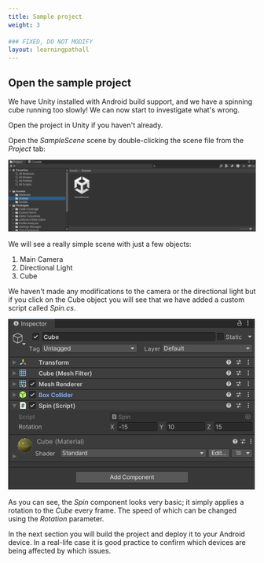```yaml
---
title: Sample project
weight: 3

### FIXED, DO NOT MODIFY
layout: learningpathall
---
```


## Open the sample project

We have Unity installed with Android build support, and we have a spinning cube running too slowly! We can now start to investigate what's wrong.

Open the project in Unity if you haven't already.

Open the _SampleScene_ scene by double-clicking the scene file from the _Project_ tab:

![Open the sample scene#center](images/open-sample-scene.png "Figure 1. Double-click the scene file to open the scene")

We will see a really simple scene with just a few objects:

1. Main Camera
1. Directional Light
1. Cube

We haven't made any modifications to the camera or the directional light but if you click on the Cube object you will see that we have added a custom script called _Spin.cs_.

![Spin component on the Cube object#center](images/inspector-cube-object.png "Figure 2. Custom Spin component on the Cube object")

As you can see, the _Spin_ component looks very basic; it simply applies a rotation to the _Cube_ every frame. The speed of which can be changed using the _Rotation_ parameter.

In the next section you will build the project and deploy it to your Android device. In a real-life case it is good practice to confirm which devices are being affected by which issues.
